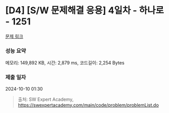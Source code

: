 # [D4] [S/W 문제해결 응용] 4일차 - 하나로 - 1251 

[문제 링크](https://swexpertacademy.com/main/code/problem/problemDetail.do?contestProbId=AV15StKqAQkCFAYD) 

### 성능 요약

메모리: 149,892 KB, 시간: 2,879 ms, 코드길이: 2,254 Bytes

### 제출 일자

2024-10-10 01:30



> 출처: SW Expert Academy, https://swexpertacademy.com/main/code/problem/problemList.do